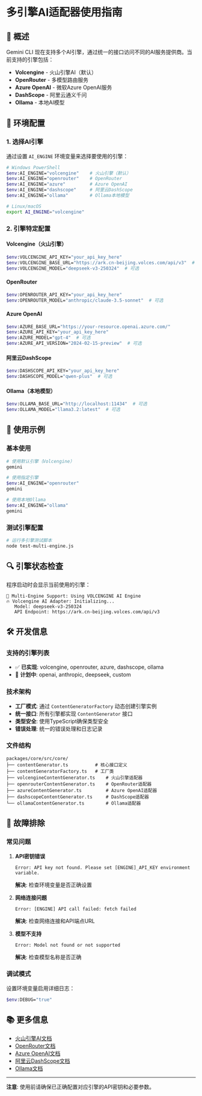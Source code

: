 # 多引擎AI适配器使用指南

## 🚀 概述

Gemini CLI 现在支持多个AI引擎，通过统一的接口访问不同的AI服务提供商。当前支持的引擎包括：

- **Volcengine** - 火山引擎AI（默认）
- **OpenRouter** - 多模型路由服务
- **Azure OpenAI** - 微软Azure OpenAI服务
- **DashScope** - 阿里云通义千问
- **Ollama** - 本地AI模型

## 🔧 环境配置

### 1. 选择AI引擎

通过设置 `AI_ENGINE` 环境变量来选择要使用的引擎：

```bash
# Windows PowerShell
$env:AI_ENGINE="volcengine"    # 火山引擎（默认）
$env:AI_ENGINE="openrouter"    # OpenRouter
$env:AI_ENGINE="azure"         # Azure OpenAI
$env:AI_ENGINE="dashscope"     # 阿里云DashScope
$env:AI_ENGINE="ollama"        # Ollama本地模型

# Linux/macOS
export AI_ENGINE="volcengine"
```

### 2. 引擎特定配置

#### Volcengine（火山引擎）
```bash
$env:VOLCENGINE_API_KEY="your_api_key_here"
$env:VOLCENGINE_BASE_URL="https://ark.cn-beijing.volces.com/api/v3"  # 可选
$env:VOLCENGINE_MODEL="deepseek-v3-250324"  # 可选
```

#### OpenRouter
```bash
$env:OPENROUTER_API_KEY="your_api_key_here"
$env:OPENROUTER_MODEL="anthropic/claude-3.5-sonnet"  # 可选
```

#### Azure OpenAI
```bash
$env:AZURE_BASE_URL="https://your-resource.openai.azure.com/"
$env:AZURE_API_KEY="your_api_key_here"
$env:AZURE_MODEL="gpt-4"  # 可选
$env:AZURE_API_VERSION="2024-02-15-preview"  # 可选
```

#### 阿里云DashScope
```bash
$env:DASHSCOPE_API_KEY="your_api_key_here"
$env:DASHSCOPE_MODEL="qwen-plus"  # 可选
```

#### Ollama（本地模型）
```bash
$env:OLLAMA_BASE_URL="http://localhost:11434"  # 可选
$env:OLLAMA_MODEL="llama3.2:latest"  # 可选
```

## 📝 使用示例

### 基本使用
```bash
# 使用默认引擎（Volcengine）
gemini

# 使用指定引擎
$env:AI_ENGINE="openrouter"
gemini

# 使用本地Ollama
$env:AI_ENGINE="ollama"
gemini
```

### 测试引擎配置
```bash
# 运行多引擎测试脚本
node test-multi-engine.js
```

## 🔍 引擎状态检查

程序启动时会显示当前使用的引擎：

```
🚀 Multi-Engine Support: Using VOLCENGINE AI Engine
🔥 Volcengine AI Adapter: Initializing...
   Model: deepseek-v3-250324
   API Endpoint: https://ark.cn-beijing.volces.com/api/v3
```

## 🛠️ 开发信息

### 支持的引擎列表
- ✅ **已实现**: volcengine, openrouter, azure, dashscope, ollama
- 📝 **计划中**: openai, anthropic, deepseek, custom

### 技术架构
- **工厂模式**: 通过 `ContentGeneratorFactory` 动态创建引擎实例
- **统一接口**: 所有引擎都实现 `ContentGenerator` 接口
- **类型安全**: 使用TypeScript确保类型安全
- **错误处理**: 统一的错误处理和日志记录

### 文件结构
```
packages/core/src/core/
├── contentGenerator.ts          # 核心接口定义
├── contentGeneratorFactory.ts   # 工厂类
├── volcengineContentGenerator.ts    # 火山引擎适配器
├── openrouterContentGenerator.ts    # OpenRouter适配器
├── azureContentGenerator.ts         # Azure OpenAI适配器
├── dashscopeContentGenerator.ts     # DashScope适配器
└── ollamaContentGenerator.ts        # Ollama适配器
```

## 🚨 故障排除

### 常见问题

1. **API密钥错误**
   ```
   Error: API key not found. Please set [ENGINE]_API_KEY environment variable.
   ```
   **解决**: 检查环境变量是否正确设置

2. **网络连接问题**
   ```
   Error: [ENGINE] API call failed: fetch failed
   ```
   **解决**: 检查网络连接和API端点URL

3. **模型不支持**
   ```
   Error: Model not found or not supported
   ```
   **解决**: 检查模型名称是否正确

### 调试模式
设置环境变量启用详细日志：
```bash
$env:DEBUG="true"
```

## 📚 更多信息

- [火山引擎AI文档](https://www.volcengine.com/docs/82379)
- [OpenRouter文档](https://openrouter.ai/docs)
- [Azure OpenAI文档](https://docs.microsoft.com/en-us/azure/cognitive-services/openai/)
- [阿里云DashScope文档](https://help.aliyun.com/zh/dashscope/)
- [Ollama文档](https://ollama.ai/docs)

---

**注意**: 使用前请确保已正确配置对应引擎的API密钥和必要参数。